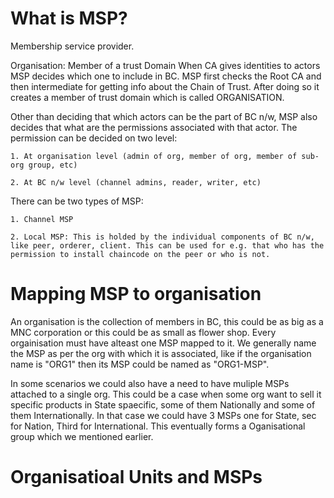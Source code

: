 # What is MSP?

Membership service provider. 

Organisation: Member of a trust Domain
When CA gives identities to actors MSP decides which one to include in BC. MSP first checks the Root CA and then intermediate for getting info about the Chain of Trust. After doing so it creates a member of trust domain which is called ORGANISATION.

Other than deciding that which actors can be the part of BC n/w, MSP also decides that what are the permissions associated with that actor.
The permission can be decided on two level:

    1. At organisation level (admin of org, member of org, member of sub-org group, etc)
    
    2. At BC n/w level (channel admins, reader, writer, etc)

There can be two types of MSP:

    1. Channel MSP
    
    2. Local MSP: This is holded by the individual components of BC n/w, like peer, orderer, client. This can be used for e.g. that who has the permission to install chaincode on the peer or who is not.
    
    



# Mapping MSP to organisation

An organisation is the collection of members in BC, this could be as big as a MNC corporation or this could be as small as flower shop. Every orgainisation must have alteast one MSP mapped to it.
We generally name the MSP as per the org with which it is associated, like if the organisation name is "ORG1" then its MSP could be named as "ORG1-MSP".

In some scenarios we could also have a need to have muliple MSPs attached to a single org. This could be a case when some org want to sell it specific products in State spaecific, some of them Nationally and some of them Internationally. In that case we could have 3 MSPs one for State, sec for Nation, Third for International. This eventually forms a Oganisational group which we mentioned earlier.


# Organisatioal Units and MSPs

